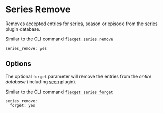 # Series Remove
Removes accepted entries for series, season or episode from the [series](/Plugins/series) plugin database.

Similar to the CLI command [`flexget series remove`](/CLI/series)
```
series_remove: yes
```

## Options
The optional `forget` parameter will remove the entries from the *entire database* (including [seen](/Plugins/seen) plugin).

Similar to the CLI command [`flexget series forget`](/CLI/series)
```
series_remove:
  forget: yes
```